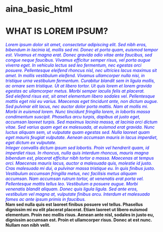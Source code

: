 # aina_basic_html
<h1>WHAT IS LOREM IPSUM?</h1>
<i style="color:blue;">Lorem ipsum dolor sit amet, consectetur adipiscing elit. Sed nibh eros, bibendum in lacinia id, mollis sed mi. Donec et porta quam, euismod tempor est. Vivamus et magna erat. Donec gravida odio vitae ante faucibus, sed congue neque faucibus. Vivamus efficitur semper risus, vel porta augue viverra eget. In vehicula lectus sed leo fermentum, nec egestas orci posuere. Pellentesque eleifend rhoncus nisl, nec ultricies lacus maximus sit amet. In mollis vestibulum eleifend. Vivamus ullamcorper nulla nisi, in tristique urna vestibulum fermentum. Curabitur blandit sem in ligula mollis, ac ornare sem tristique. Ut at libero tortor. Ut quis lorem et lorem gravida egestas ac ullamcorper metus. Morbi semper iaculis felis at placerat.</i>
<br>
<i style="color:blue;">Sed eleifend risus est, sit amet elementum libero sodales vel. Pellentesque mattis eget nisi eu varius. Maecenas eget tincidunt ante, non dictum augue. Sed pulvinar elit lacus, nec auctor dolor porta mattis. Nam at mollis mi. Morbi in euismod lorem. Nunc tincidunt fringilla lorem, in lobortis massa condimentum suscipit. Phasellus arcu turpis, dapibus at justo eget, accumsan laoreet turpis. Sed maximus lacinia massa, at lacinia orci dictum vitae. Sed varius quam eget ex malesuada, at euismod erat gravida. Nunc luctus aliquam sem, ut vulputate quam egestas sed. Nulla laoreet quam eget mauris feugiat vulputate. Aenean accumsan mauris in lacus imperdiet, eget dictum ex vulputate.</i>
<br>
<i style="color:blue;">Integer convallis dictum ipsum sed lobortis. Proin vel hendrerit quam, id imperdiet risus. In rhoncus, nulla quis interdum rhoncus, mauris magna bibendum est, placerat efficitur nibh tortor a massa. Maecenas at tempus orci. Maecenas mauris lacus, auctor a malesuada quis, molestie id justo. Cras malesuada mi dui, a pulvinar massa tristique eu. In quis finibus justo. Vestibulum accumsan fringilla metus, nec facilisis metus aliquam accumsan. Nam accumsan rutrum tortor, at venenatis erat porta vel. Pellentesque mattis tellus leo. Vestibulum a posuere augue. Morbi venenatis blandit aliquam. Donec quis ligula ligula. Sed ante eros, vestibulum vel magna at, vulputate finibus arcu. Interdum et malesuada fames ac ante ipsum primis in faucibus.</i>
<br>
<b style="text-align:center;">Nam sed nulla quis est laoreet finibus posuere vel tellus. Phasellus dignissim mi eu elit placerat placerat. Etiam laoreet ut libero euismod elementum. Proin nec mollis risus. Aenean ante nisl, sodales in justo eu, dignissim accumsan est. Proin et ullamcorper risus. Donec at est nunc. Nullam non nibh velit.</b>
